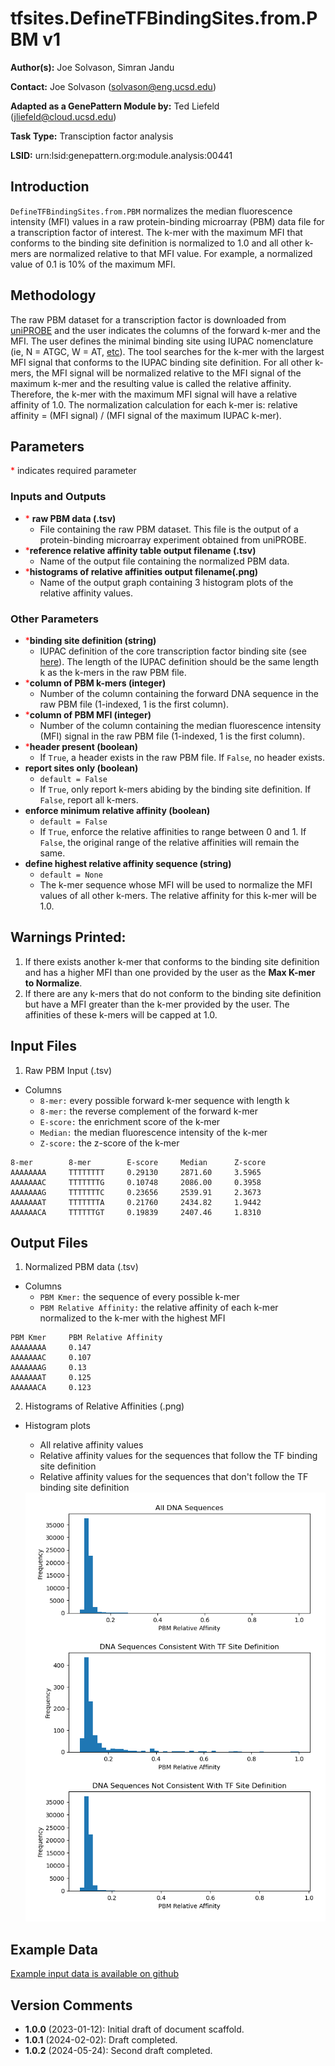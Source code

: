 # tfsites.DefineTFBindingSites.from.PBM v1

**Author(s):** Joe Solvason, Simran Jandu

**Contact:** Joe Solvason (solvason@eng.ucsd.edu)

**Adapted as a GenePattern Module by:** Ted Liefeld (jliefeld@cloud.ucsd.edu)

**Task Type:** Transciption factor analysis

**LSID:**  urn:lsid:genepattern.org:module.analysis:00441


## Introduction

`DefineTFBindingSites.from.PBM` normalizes the median fluorescence intensity (MFI) values in a raw protein-binding microarray (PBM) data file for a transcription factor of interest. The k-mer with the maximum MFI that conforms to the binding site definition is normalized to 1.0 and all other k-mers are normalized relative to that MFI value. For example, a normalized value of 0.1 is 10% of the maximum MFI. 

## Methodology

The raw PBM dataset for a transcription factor is downloaded from [uniPROBE](http://the_brain.bwh.harvard.edu/uniprobe/) and the user indicates the columns of the forward k-mer and the MFI. The user defines the minimal binding site using IUPAC nomenclature (ie, N = ATGC, W = AT, [etc](https://genome.ucsc.edu/goldenPath/help/iupac.html)). The tool searches for the k-mer with the largest MFI signal that conforms to the IUPAC binding site definition. For all other k-mers, the MFI signal will be normalized relative to the MFI signal of the maximum k-mer and the resulting value is called the relative affinity. Therefore, the k-mer with the maximum MFI signal will have a relative affinity of 1.0. The normalization calculation for each k-mer is: relative affinity = (MFI signal) / (MFI signal of the maximum IUPAC k-mer). 

## Parameters

<span style="color: red;">*</span> indicates required parameter

### Inputs and Outputs

- <span style="color: red;">*</span> **raw PBM data (.tsv)** 
    - File containing the raw PBM dataset. This file is the output of a protein-binding microarray experiment obtained from uniPROBE. 
- <span style="color: red;">*</span>**reference relative affinity table output filename (.tsv)**
    - Name of the output file containing the normalized PBM data. 
- <span style="color: red;">*</span>**histograms of relative affinities output filename(.png)** 
    - Name of the output graph containing 3 histogram plots of the relative affinity values.
      
### Other Parameters
- <span style="color: red;">*</span>**binding site definition (string)**
    - IUPAC definition of the core transcription factor binding site (see [here](https://www.bioinformatics.org/sms/iupac.html)). The length of the IUPAC definition should be the same length k as the k-mers in the raw PBM file.
- <span style="color: red;">*</span>**column of PBM k-mers (integer)**
    - Number of the column containing the forward DNA sequence in the raw PBM file (1-indexed, 1 is the first column).
- <span style="color: red;">*</span>**column of PBM MFI (integer)**
    - Number of the column containing the median fluorescence intensity (MFI) signal in the raw PBM file (1-indexed, 1 is the first column).
- <span style="color: red;">*</span>**header present (boolean)**
    - If `True`, a header exists in the raw PBM file. If `False`, no header exists.
- **report sites only (boolean)**
    - `default = False`
    - If `True`, only report k-mers abiding by the binding site definition. If `False`, report all k-mers.
- **enforce minimum relative affinity (boolean)**
    - `default = False`
    - If `True`, enforce the relative affinities to range between 0 and 1. If `False`, the original range of the relative affinities will remain the same.
- **define highest relative affinity sequence (string)**
    - `default = None`
    - The k-mer sequence whose MFI will be used to normalize the MFI values of all other k-mers. The relative affinity for this k-mer will be 1.0. 

## Warnings Printed:

1. If there exists another k-mer that conforms to the binding site definition and has a higher MFI than one provided by the user as the **Max K-mer to Normalize**.
2. If there are any k-mers that do not conform to the binding site definition but have a MFI greater than the k-mer provided by the user. The affinities of these k-mers will be capped at 1.0.

## Input Files

1.  Raw PBM Input (.tsv)
- Columns
  - `8-mer:` every possible forward k-mer sequence with length k
  - `8-mer:` the reverse complement of the forward k-mer
  - `E-score:` the enrichment score of the k-mer
  - `Median:` the median fluorescence intensity of the k-mer
  - `Z-score:` the z-score of the k-mer

```
8-mer        8-mer        E-score     Median      Z-score
AAAAAAAA     TTTTTTTT     0.29130     2871.60     3.5965
AAAAAAAC     TTTTTTTG     0.10748     2086.00     0.3958
AAAAAAAG     TTTTTTTC     0.23656     2539.91     2.3673
AAAAAAAT     TTTTTTTA     0.21760     2434.82     1.9442
AAAAAACA     TTTTTTGT     0.19839     2407.46     1.8310
```
       
## Output Files

1. Normalized PBM data (.tsv)
- Columns
  - `PBM Kmer:` the sequence of every possible k-mer
  - `PBM Relative Affinity:` the relative affinity of each k-mer normalized to the k-mer with the highest MFI 

```
PBM Kmer     PBM Relative Affinity
AAAAAAAA     0.147
AAAAAAAC     0.107
AAAAAAAG     0.13
AAAAAAAT     0.125
AAAAAACA     0.123
```

2. Histograms of Relative Affinities (.png) 
- Histogram plots
  - All relative affinity values
  - Relative affinity values for the sequences that follow the TF binding site definition 
  - Relative affinity values for the sequences that don't follow the TF binding site definition 

   <img src="./01-output_aff-histograms.png"/>
    
  
## Example Data

[Example input data is available on github](https://github.com/genepattern/tfsites.DefineTfSites/data)
    
    
## Version Comments

- **1.0.0** (2023-01-12): Initial draft of document scaffold.
- **1.0.1** (2024-02-02): Draft completed.
- **1.0.2** (2024-05-24): Second draft completed.
